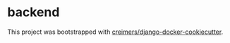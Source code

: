 # backend

This project was bootstrapped with [creimers/django-docker-cookiecutter](https://github.com/creimers/django-docker-cookiecutter).
